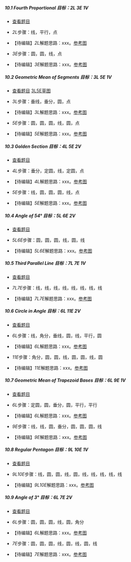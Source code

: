 ##### 10.1 Fourth Proportional *目标：2L 3E 1V*
- [查看题目](images/level/4th-proportional.png) 
+ *2L*步骤：线，平行，点
- 【待编辑】*2L*解题思路：xxx。[参考图](images/solved/10.1.2L.png)
+ *3E*步骤：圆，圆，线，点
- 【待编辑】*3E*解题思路：xxx。[参考图](images/solved/10.1.3E.png)


##### 10.2 Geometric Mean of Segments *目标：3L 5E 1V*
- [查看题目](images/level/geometric-mean.png) [3L5E草图](images/hints/Draft-2Isosceles.png) 
+ *3L*步骤：垂线，垂分，圆，点
- 【待编辑】*3L*解题思路：xxx。[参考图](images/solved/10.2.3L.png)
+ *5E*步骤：圆，圆，圆，线，圆，点
- 【待编辑】*5E*解题思路：xxx。[参考图](images/solved/10.2.5E.png)


##### 10.3 Golden Section *目标：4L 5E 2V*
- [查看题目](images/level/golden-section.png) 
+ *4L*步骤：垂分，定圆，线，定圆，点
- 【待编辑】*4L*解题思路：xxx。[参考图](images/solved/10.3.4L.png)
+ *5E*步骤：线，圆，圆，圆，线，点
- 【待编辑】*5E*解题思路：xxx。[参考图](images/solved/10.3.5E.png)


##### 10.4 Angle of 54° *目标：5L 6E 2V*
- [查看题目](images/level/angle54.png) 
+ *5L6E*步骤：圆，圆，圆，线，圆，线
- 【待编辑】*5L6E*解题思路：xxx。[参考图](images/solved/10.4.5L6E.png)


##### 10.5 Third Parallel Line *目标：7L 7E 1V*
- [查看题目](images/level/l3-parallel.png) 
+ *7L7E*步骤：线，线，线，线，线，线，线，线
- 【待编辑】*7L7E*解题思路：xxx。[参考图](images/solved/10.5.7L7E.png)


##### 10.6 Circle in Angle *目标：6L 11E 2V*
- [查看题目](images/level/circle-in-angle.png) 
+ *6L*步骤：线，角分，垂线，圆，线，平行，圆
- 【待编辑】*6L*解题思路：xxx。[参考图](images/solved/10.6.6L.png)
+ *11E*步骤：角分，圆，圆，线，圆，圆，线，圆
- 【待编辑】*11E*解题思路：xxx。[参考图](images/solved/10.6.11E.png)


##### 10.7 Geometric Mean of Trapezoid Bases *目标：6L 9E 1V*
- [查看题目](images/level/trapezoid-geom-mean.png) 
+ *6L*步骤：定圆，圆，垂分，圆，平行，平行
- 【待编辑】*6L*解题思路：xxx。[参考图](images/solved/10.7.6L.png)
+ *9E*步骤：线，线，圆，垂分，圆，圆，圆，线
- 【待编辑】*9E*解题思路：xxx。[参考图](images/solved/10.7.9E.png)


##### 10.8 Regular Pentagon *目标：9L 10E 1V*
- [查看题目](images/level/pentagon.png) 
+ *9L10E*步骤：线，圆，圆，线，圆，线，线，线，线，线
- 【待编辑】*9L10E*解题思路：xxx。[参考图](images/solved/10.8.9L10E.png)


##### 10.9 Angle of 3° *目标：6L 7E 2V*
- [查看题目](images/level/angle3.png) 
+ *6L*步骤：圆，圆，圆，线，圆，角分
- 【待编辑】*6L*解题思路：xxx。[参考图](images/solved/10.9.6L.png)
+ *7E*步骤：圆，圆，圆，线，圆，线，圆，线
- 【待编辑】*7E*解题思路：xxx。[参考图](images/solved/10.9.7E.png)

